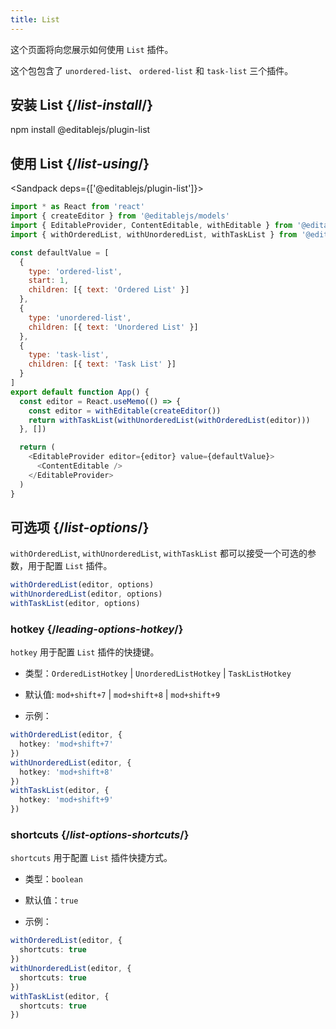 ```yaml
---
title: List
---
```


<Intro>

这个页面将向您展示如何使用 `List` 插件。

这个包包含了 `unordered-list`、 `ordered-list` 和 `task-list` 三个插件。

</Intro>

## 安装 List {/*list-install*/}

<TerminalBlock>

npm install @editablejs/plugin-list

</TerminalBlock>

## 使用 List {/*list-using*/}

<Sandpack deps={['@editablejs/plugin-list']}>

```js
import * as React from 'react'
import { createEditor } from '@editablejs/models'
import { EditableProvider, ContentEditable, withEditable } from '@editablejs/editor'
import { withOrderedList, withUnorderedList, withTaskList } from '@editablejs/plugin-list'

const defaultValue = [
  {
    type: 'ordered-list',
    start: 1,
    children: [{ text: 'Ordered List' }]
  },
  {
    type: 'unordered-list',
    children: [{ text: 'Unordered List' }]
  },
  {
    type: 'task-list',
    children: [{ text: 'Task List' }]
  }
]
export default function App() {
  const editor = React.useMemo(() => {
    const editor = withEditable(createEditor())
    return withTaskList(withUnorderedList(withOrderedList(editor)))
  }, [])

  return (
    <EditableProvider editor={editor} value={defaultValue}>
      <ContentEditable />
    </EditableProvider>
  )
}

```

</Sandpack>

## 可选项 {/*list-options*/}

`withOrderedList`, `withUnorderedList`, `withTaskList` 都可以接受一个可选的参数，用于配置 `List` 插件。

```js
withOrderedList(editor, options)
withUnorderedList(editor, options)
withTaskList(editor, options)
```

### hotkey {/*leading-options-hotkey*/}

`hotkey` 用于配置 `List` 插件的快捷键。

- 类型：`OrderedListHotkey` | `UnorderedListHotkey` | `TaskListHotkey`
- 默认值: `mod+shift+7` | `mod+shift+8` | `mod+shift+9`

- 示例：

```ts
withOrderedList(editor, {
  hotkey: 'mod+shift+7'
})
withUnorderedList(editor, {
  hotkey: 'mod+shift+8'
})
withTaskList(editor, {
  hotkey: 'mod+shift+9'
})
```

### shortcuts {/*list-options-shortcuts*/}

`shortcuts` 用于配置 `List` 插件快捷方式。

- 类型：`boolean`
- 默认值：`true`

- 示例：

```ts
withOrderedList(editor, {
  shortcuts: true
})
withUnorderedList(editor, {
  shortcuts: true
})
withTaskList(editor, {
  shortcuts: true
})
```
